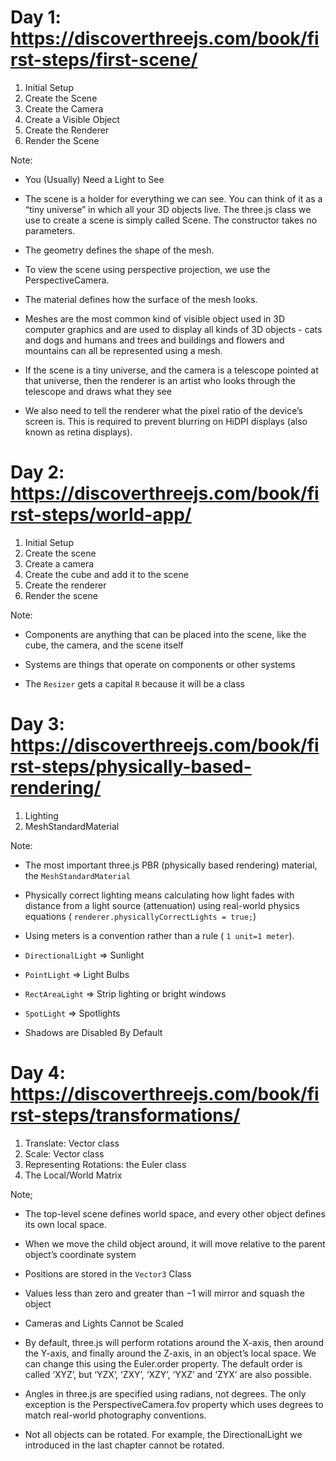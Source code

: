 # Day 1: https://discoverthreejs.com/book/first-steps/first-scene/

1. Initial Setup
2. Create the Scene
3. Create the Camera
4. Create a Visible Object
5. Create the Renderer
6. Render the Scene

Note:

- You (Usually) Need a Light to See
- The scene is a holder for everything we can see.
  You can think of it as a “tiny universe” in which all your 3D objects live.
  The three.js class we use to create a scene is simply called Scene.
  The constructor takes no parameters.

- The geometry defines the shape of the mesh.

- To view the scene using perspective projection, we use the PerspectiveCamera.

- The material defines how the surface of the mesh looks.

- Meshes are the most common kind of visible object used in 3D computer graphics
  and are used to display all kinds of 3D objects -
  cats and dogs and humans and trees and buildings and flowers and mountains can all be represented using a mesh.

- If the scene is a tiny universe,
  and the camera is a telescope pointed at that universe,
  then the renderer is an artist who looks through the telescope and draws what they see

- We also need to tell the renderer what the pixel ratio of the device’s screen is.
  This is required to prevent blurring on HiDPI displays (also known as retina displays).

# Day 2: https://discoverthreejs.com/book/first-steps/world-app/

1. Initial Setup
2. Create the scene
3. Create a camera
4. Create the cube and add it to the scene
5. Create the renderer
6. Render the scene

Note:

- Components are anything that can be placed into the scene, like the cube, the camera, and the scene itself

- Systems are things that operate on components or other systems

- The `Resizer` gets a capital `R` because it will be a class

# Day 3: https://discoverthreejs.com/book/first-steps/physically-based-rendering/

1. Lighting
2. MeshStandardMaterial

Note:

- The most important three.js PBR (physically based rendering) material, the `MeshStandardMaterial`

- Physically correct lighting means calculating how light fades with distance from a light source (attenuation) using real-world physics equations ( `renderer.physicallyCorrectLights = true;`)

- Using meters is a convention rather than a rule ( `1 unit=1 meter`).

- `DirectionalLight` => Sunlight

- `PointLight` => Light Bulbs

- `RectAreaLight` => Strip lighting or bright windows

- `SpotLight` => Spotlights

- Shadows are Disabled By Default

# Day 4: https://discoverthreejs.com/book/first-steps/transformations/

1. Translate: Vector class
2. Scale: Vector class
3. Representing Rotations: the Euler class
4. The Local/World Matrix

Note;

- The top-level scene defines world space, and every other object defines its own local space.

- When we move the child object around, it will move relative to the parent object’s coordinate system

- Positions are stored in the `Vector3` Class

- Values less than zero and greater than −1 will mirror and squash the object

- Cameras and Lights Cannot be Scaled

- By default, three.js will perform rotations around the X-axis, then around the Y-axis, and finally around the Z-axis, in an object’s local space. We can change this using the Euler.order property. The default order is called ‘XYZ’, but ‘YZX’, ‘ZXY’, ‘XZY’, ‘YXZ’ and ‘ZYX’ are also possible.

- Angles in three.js are specified using radians, not degrees. The only exception is the PerspectiveCamera.fov property which uses degrees to match real-world photography conventions.

- Not all objects can be rotated. For example, the DirectionalLight we introduced in the last chapter cannot be rotated.